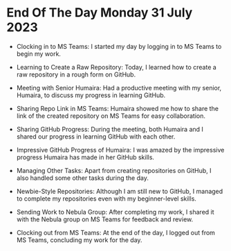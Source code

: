 # End Of The Day Monday 31 July 2023


   * Clocking in to MS Teams:
      I started my day by logging in to MS Teams to begin my work.

  * Learning to Create a Raw Repository:
     Today, I learned how to create a raw repository in a rough form on GitHub.

   * Meeting with Senior Humaira:
      Had a productive meeting with my senior, Humaira, to discuss my progress in learning GitHub.

*    Sharing Repo Link in MS Teams:
    Humaira showed me how to share the link of the created repository on MS Teams for easy collaboration.

 *   Sharing GitHub Progress:
   During the meeting, both Humaira and I shared our progress in learning GitHub with each other.

   * Impressive GitHub Progress of Humaira:
     I was amazed by the impressive progress Humaira has made in her GitHub skills.

   * Managing Other Tasks:
      Apart from creating repositories on GitHub, I also handled some other tasks during the day.

   * Newbie-Style Repositories:
     Although I am still new to GitHub, I managed to complete my repositories even with my beginner-level skills.

   * Sending Work to Nebula Group:
     After completing my work, I shared it with the Nebula group on MS Teams for feedback and review.

  *  Clocking out from MS Teams:
    At the end of the day, I logged out from MS Teams, concluding my work for the day.
